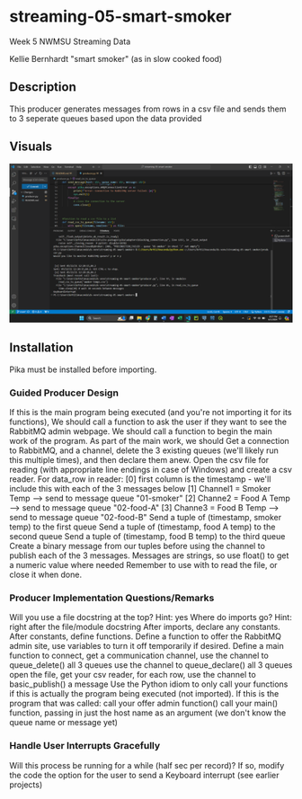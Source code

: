 # streaming-05-smart-smoker
Week 5 NWMSU Streaming Data

Kellie Bernhardt
"smart smoker" (as in slow cooked food)

## Description
This producer generates messages from rows in a csv file and sends them to 3 seperate queues based upon the data provided

## Visuals

![alt text](https://github.com/krh5284/streaming-05-smart-smoker/blob/main/screenshot.png)

## Installation
Pika must be installed before importing. 

### Guided Producer Design 
If this is the main program being executed (and you're not importing it for its functions),
We should call a function to ask the user if they want to see the RabbitMQ admin webpage.
We should call a function to begin the main work of the program.
As part of the main work, we should
Get a connection to RabbitMQ, and a channel, delete the 3 existing queues (we'll likely run this multiple times), and then declare them anew. 
Open the csv file for reading (with appropriate line endings in case of Windows) and create a csv reader.
For data_row in reader:
[0] first column is the timestamp - we'll include this with each of the 3 messages below
[1] Channel1 = Smoker Temp --> send to message queue "01-smoker"
[2] Channe2 = Food A Temp --> send to message queue "02-food-A"
[3] Channe3 = Food B Temp --> send to message queue "02-food-B"
Send a tuple of (timestamp, smoker temp) to the first queue
Send a tuple of (timestamp, food A temp) to the second queue
Send a tuple of (timestamp, food B temp) to the third queue 
Create a binary message from our tuples before using the channel to publish each of the 3 messages.
Messages are strings, so use float() to get a numeric value where needed
 Remember to use with to read the file, or close it when done.

### Producer Implementation Questions/Remarks
Will you use a file docstring at the top? Hint: yes
Where do imports go? Hint: right after the file/module docstring
After imports, declare any constants.
After constants, define functions.
Define a function to offer the RabbitMQ admin site, use variables to turn it off temporarily if desired.
Define a main function to
connect,
get a communication channel,
use the channel to queue_delete() all 3 queues 
use the channel to queue_declare() all 3 queues
open the file, get your csv reader, for each row, use the channel to basic_publish() a message
Use the Python idiom to only call  your functions if this is actually the program being executed (not imported). 
If this is the program that was called:
call your offer admin function() 
call your main() function, passing in just the host name as an argument (we don't know the queue name or message yet)
 

### Handle User Interrupts Gracefully
Will this process be running for a while (half sec per record)?
If so, modify the code the option for the user to send a Keyboard interrupt (see earlier projects)
